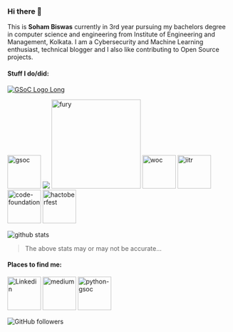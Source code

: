 ### Hi there 👋

This is **Soham Biswas** currently in 3rd year pursuing my bachelors degree in computer science and engineering from Institute of Engineering and Management, Kolkata. I am a Cybersecurity and Machine Learning enthusiast, technical blogger and I also like contributing to Open Source projects.

#### Stuff I do/did:
[![GSoC Logo Long](https://developers.google.com/open-source/gsoc/resources/downloads/GSoC-logo-horizontal-200.png)](https://summerofcode.withgoogle.com/projects/#6653942668197888)

<a href="https://summerofcode.withgoogle.com/projects/#6653942668197888"><img src="https://developers.google.com/open-source/gsoc/resources/downloads/GSoC-icon-192.png" alt="gsoc" width="75"/></a>
<a href="https://summerofcode.withgoogle.com/projects/#6653942668197888"><img src="https://www.python.org/static/community_logos/python-logo.png"/></a>
<a href="https://fury.gl/latest/community.html"><img src="https://python-gsoc.org/logos/FURY.png" alt="fury" width="200"/></a>
<a href="https://winterofcode.com"><img src="https://winterofcode.com/img/lg.png" alt="woc" width="75"/></a>
<a href="https://drive.google.com/file/d/0B3AYKzFdd-xJNHVudjZGU0g1a3ZhWDNfb2QxTEl3Vkl1N09B/view?usp=sharing"><img src="http://www.iitrpr.ac.in/sites/default/files/image.jpg" alt="iitr" width="75"></a>
<a href="https://github.com/thecodefoundation/Vison-WoC-Backend/pull/9"><img src="https://avatars0.githubusercontent.com/u/43922030?s=200&v=4" alt="code-foundation" width=75/></a>
<a href="https://hacktoberfest.digitalocean.com/"><img src="https://hacktoberfestswaglist.com/img/Hacktoberfest_20.jpg" alt="hactoberfest" width="75"></a>

![github stats](https://github-readme-stats.vercel.app/api?username=Nibba2018&&theme=merko&&show_icons=true)
>The above stats may or may not be accurate...

#### Places to find me:
<a href="https://www.linkedin.com/in/soham-biswas-590784168/"><img src="https://content.linkedin.com/content/dam/me/business/en-us/amp/brand-site/v2/bg/LI-Bug.svg.original.svg" alt="Linkedin" width="75"/></a>
<a href="https://medium.com/@Nibba2018"><img src="https://miro.medium.com/max/195/1*emiGsBgJu2KHWyjluhKXQw.png" alt="medium" width="75"/></a>
<a href="https://blogs.python-gsoc.org/en/nibba2018s-blog/"><img src="https://python-gsoc.org/logos/psf.png" alt="python-gsoc" width="75"></a>

![GitHub followers](https://img.shields.io/github/followers/Nibba2018?style=social)
